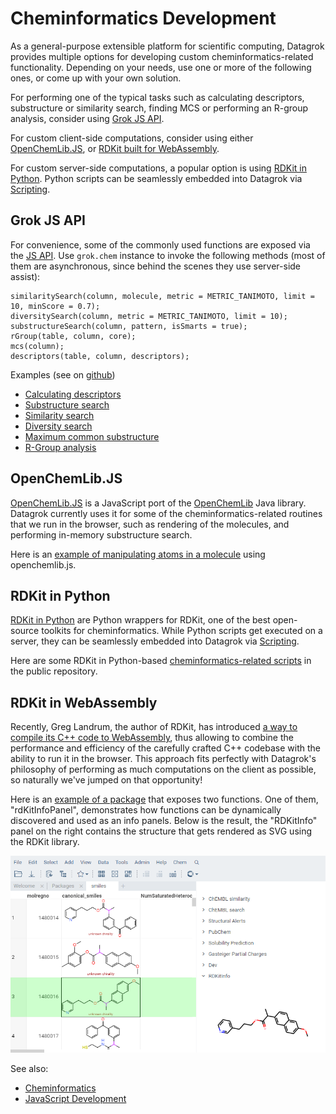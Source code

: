 <!-- TITLE: Cheminformatics Development -->
<!-- SUBTITLE: -->
 
# Cheminformatics Development

As a general-purpose extensible platform for scientific computing, Datagrok provides multiple options 
for developing custom cheminformatics-related functionality. Depending on your needs, use one or more
of the following ones, or come up with your own solution.

For performing one of the typical tasks such as calculating descriptors, substructure or similarity search,
finding MCS or performing an R-group analysis, consider using [Grok JS API](#grok-js-api).

For custom client-side computations, consider using either [OpenChemLib.JS](#openchemlib.js), or
[RDKit built for WebAssembly](#rdkit-in-webassembly).

For custom server-side computations, a popular option is using 
[RDKit in Python](#rdkit-in-python). Python scripts can be seamlessly embedded into Datagrok
via [Scripting](../features/scripting.md).    

## Grok JS API

For convenience, some of the commonly used functions are exposed via the [JS API](grok_api.md).
Use `grok.chem` instance to invoke the following methods (most of them are asynchronous, since
behind the scenes they use server-side assist):

```
similaritySearch(column, molecule, metric = METRIC_TANIMOTO, limit = 10, minScore = 0.7);
diversitySearch(column, metric = METRIC_TANIMOTO, limit = 10);
substructureSearch(column, pattern, isSmarts = true);
rGroup(table, column, core);
mcs(column);
descriptors(table, column, descriptors);
```

Examples (see on [github](https://github.com/datagrok-ai/public/tree/master/packages/GrokApiExamples/scripts/domains/chem))
* [Calculating descriptors](https://public.datagrok.ai/js/samples/domains/chem/descriptors)
* [Substructure search](https://public.datagrok.ai/js/samples/domains/chem/substructure-search)
* [Similarity search](https://public.datagrok.ai/js/samples/domains/chem/similarity-search)
* [Diversity search](https://public.datagrok.ai/js/samples/domains/chem/diversity-search)
* [Maximum common substructure](https://public.datagrok.ai/js/samples/domains/chem/mcs)
* [R-Group analysis](https://public.datagrok.ai/js/samples/domains/chem/r-group)

## OpenChemLib.JS

[OpenChemLib.JS](https://github.com/cheminfo/openchemlib-js) is a JavaScript port of the 
[OpenChemLib](https://github.com/actelion/openchemlib) Java library. Datagrok currently uses it
for some of the cheminformatics-related routines that we run in the browser, such as
rendering of the molecules, and performing in-memory substructure search. 

Here is an [example of manipulating atoms in a molecule](https://public.datagrok.ai/js/samples/domains/chem/mol-atoms-bonds) using openchemlib.js.

## RDKit in Python

[RDKit in Python](https://www.rdkit.org/docs/GettingStartedInPython.html) are Python wrappers for 
RDKit, one of the best open-source toolkits for cheminformatics. While Python scripts get executed
on a server, they can be seamlessly embedded into Datagrok via [Scripting](../features/scripting.md).  

Here are some RDKit in Python-based [cheminformatics-related scripts](https://github.com/datagrok-ai/public/tree/master/packages/ChemScripts/scripts/python)
in the public repository.

## RDKit in WebAssembly

Recently, Greg Landrum, the author of RDKit, has introduced 
[a way to compile its C++ code to WebAssembly](http://rdkit.blogspot.com/2019/11/introducing-new-rdkit-javascript.html),
thus allowing to combine the performance and efficiency of the carefully crafted C++ codebase with the ability to
run it in the browser. This approach fits perfectly with Datagrok's philosophy of performing as much 
computations on the client as possible, so naturally we've jumped on that opportunity!

Here is an [example of a package](https://github.com/datagrok-ai/public/tree/master/packages/RDKitDemo) 
that exposes two functions. One of them, "rdKitInfoPanel", demonstrates how functions can be dynamically
discovered and used as an info panels. Below is the result, the "RDKitInfo" panel on the right
contains the structure that gets rendered as SVG using the RDKit library.

![](rdkit-info-panel.png)  

See also:
* [Cheminformatics](../domains/chem/cheminformatics.md)
* [JavaScript Development](dev.md)
